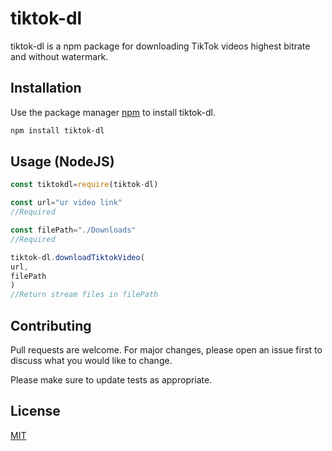 # tiktok-dl

tiktok-dl is a npm package for downloading TikTok videos highest bitrate and without watermark.

## Installation

Use the package manager [npm](https://www.npmjs.com/) to install tiktok-dl.

```bash
npm install tiktok-dl
```

## Usage (NodeJS)

```javascript
const tiktokdl=require(tiktok-dl)

const url="ur video link"
//Required

const filePath="./Downloads"
//Required

tiktok-dl.downloadTiktokVideo(
url,
filePath
)
//Return stream files in filePath

```

## Contributing

Pull requests are welcome. For major changes, please open an issue first
to discuss what you would like to change.

Please make sure to update tests as appropriate.

## License

[MIT](https://choosealicense.com/licenses/mit/)